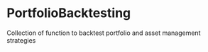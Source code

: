# PortfolioBacktesting
Collection of function to backtest portfolio and asset management strategies
